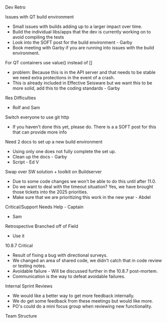 Dev Retro

Issues with QT build environment
- Small issues with builds adding up to a larger impact over time.
- Build the individual libs/apps that the dev is currently working on to avoid compiling the tests
- Look into the SOFT post for the build environment - Garby
- Book meeting with Garby if you are running into issues with the build environment.

For QT containers use value() instead of []
- problem: Because this is in the API server and that needs to be stable we need extra protections in the event of a crash.
- This is already included in Effective Seisware but we want this to be more solid, add this to the coding standards - Garby

Res Difficulties
- Rolf and Sam

Switch everyone to use git http
- If you haven't done this yet, please do. There is a a SOFT post for this that can provide more info

Need 2 docs to set up a new build environment
- Using only one does not fully complete the set up.
- Clean up the docs - Garby
- Script - Ed V

Swap over SW solution + toolkit on Buildserver
- Due to some code changes we won't be able to do this until after 11.0.
- Do we want to deal with the timeout situation? Yes, we have brought those tickets into the 2025 priorities.
- Make sure that we are prioritizing this work in the new year - Abdel

Critical/Support Needs Help - Captain
- Sam

Retrospective
Branched off of Field
- Use it

10.8.7 Critical
- Result of fixing a bug with directional surveys.
- We changed an area of shared code, we didn't catch that in code review or testing notes.
- Avoidable failure - Will be discussed further in the 10.8.7 post-mortem.
- Communication is the way to defeat avoidable failures.

Internal Sprint Reviews
- We would like a better way to get more feedback internally.
- We do get some feedback from these meetings but would like more.
- PO's could do a mini focus group when reviewing new functionality.

Team Structure




